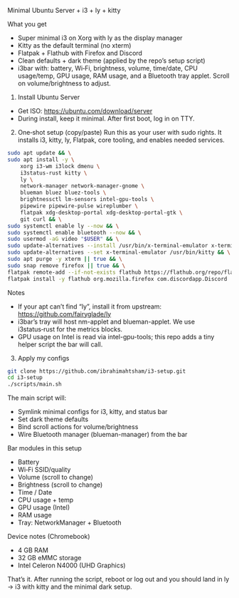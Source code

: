 Minimal Ubuntu Server + i3 + ly + kitty

What you get
- Super minimal i3 on Xorg with ly as the display manager
- Kitty as the default terminal (no xterm)
- Flatpak + Flathub with Firefox and Discord
- Clean defaults + dark theme (applied by the repo’s setup script)
- i3bar with: battery, Wi‑Fi, brightness, volume, time/date, CPU usage/temp, GPU usage, RAM usage, and a Bluetooth tray applet. Scroll on volume/brightness to adjust.

1) Install Ubuntu Server
- Get ISO: https://ubuntu.com/download/server
- During install, keep it minimal. After first boot, log in on TTY.

2) One‑shot setup (copy/paste)
Run this as your user with sudo rights. It installs i3, kitty, ly, Flatpak, core tooling, and enables needed services.

```bash
sudo apt update && \
sudo apt install -y \
	xorg i3-wm i3lock dmenu \
	i3status-rust kitty \
	ly \
	network-manager network-manager-gnome \
	blueman bluez bluez-tools \
	brightnessctl lm-sensors intel-gpu-tools \
	pipewire pipewire-pulse wireplumber \
	flatpak xdg-desktop-portal xdg-desktop-portal-gtk \
	git curl && \
sudo systemctl enable ly --now && \
sudo systemctl enable bluetooth --now && \
sudo usermod -aG video "$USER" && \
sudo update-alternatives --install /usr/bin/x-terminal-emulator x-terminal-emulator /usr/bin/kitty 50 && \
sudo update-alternatives --set x-terminal-emulator /usr/bin/kitty && \
sudo apt purge -y xterm || true && \
sudo snap remove firefox || true && \
flatpak remote-add --if-not-exists flathub https://flathub.org/repo/flathub.flatpakrepo && \
flatpak install -y flathub org.mozilla.firefox com.discordapp.Discord
```

Notes
- If your apt can’t find “ly”, install it from upstream: https://github.com/fairyglade/ly
- i3bar’s tray will host nm-applet and blueman-applet. We use i3status‑rust for the metrics blocks.
- GPU usage on Intel is read via intel-gpu-tools; this repo adds a tiny helper script the bar will call.

3) Apply my configs
```bash
git clone https://github.com/ibrahimahtsham/i3-setup.git
cd i3-setup
./scripts/main.sh
```
The main script will:
- Symlink minimal configs for i3, kitty, and status bar
- Set dark theme defaults
- Bind scroll actions for volume/brightness
- Wire Bluetooth manager (blueman-manager) from the bar

Bar modules in this setup
- Battery
- Wi‑Fi SSID/quality
- Volume (scroll to change)
- Brightness (scroll to change)
- Time / Date
- CPU usage + temp
- GPU usage (Intel)
- RAM usage
- Tray: NetworkManager + Bluetooth

Device notes (Chromebook)
- 4 GB RAM
- 32 GB eMMC storage
- Intel Celeron N4000 (UHD Graphics)

That’s it. After running the script, reboot or log out and you should land in ly → i3 with kitty and the minimal dark setup.